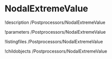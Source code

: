 <!-- MOOSE Documentation Stub: Remove this when content is added. -->

# NodalExtremeValue
!description /Postprocessors/NodalExtremeValue

!parameters /Postprocessors/NodalExtremeValue

!listingfiles /Postprocessors/NodalExtremeValue

!childobjects /Postprocessors/NodalExtremeValue
